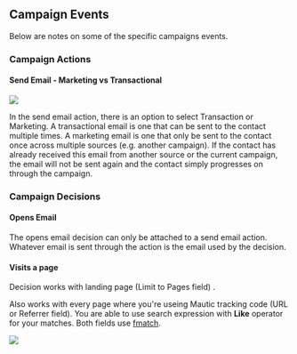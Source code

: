 ## Campaign Events

Below are notes on some of the specific campaigns events. 

### Campaign Actions

#### Send Email - Marketing vs Transactional

![](/campaigns/media/send-email-delay.png)

In the send email action, there is an option to select Transaction or Marketing. A transactional email is one that can be sent to the contact multiple times. A marketing email is one that only be sent to the contact once across multiple sources (e.g. another campaign). If the contact has already received this email from another source or the current campaign, the email will not be sent again and the contact simply progresses on through the campaign. 

### Campaign Decisions

#### Opens Email

The opens email decision can only be attached to a send email action. Whatever email is sent through the action is the email used by the decision. 

#### Visits a page

Decision works with landing page (Limit to Pages field) .

Also works with every page where you're useing Mautic tracking code (URL or Referrer field). You are able to use search expression with **Like** operator for your matches. Both fields use [fmatch](http://php.net/manual/en/function.fnmatch.php).


![](/campaigns/media/vists-a-page.PNG)